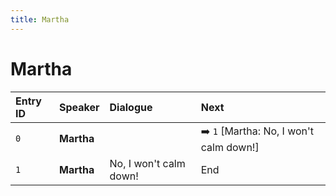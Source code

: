 ```yaml
---
title: Martha
---
```


# Martha


| Entry ID | Speaker | Dialogue | Next |
| :------- | :------ | :------- | :------------ |
| `0` | **Martha** |  | ➡️ `1` \[Martha: No, I won't calm down\!\] |
| `1` | **Martha** | No, I won't calm down\! | End |
